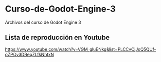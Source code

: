 # Curso-de-Godot-Engine-3
Archivos del curso de Godot Engine 3

## Lista de reproducción en Youtube

https://www.youtube.com/watch?v=VGM_gluENkg&list=PLCCvCjJoQ5QUf-oZPOy3DReqZLfkNhtxN
